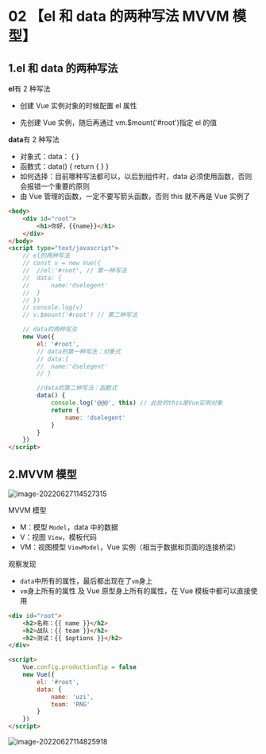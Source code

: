 # 02 【el 和 data 的两种写法 MVVM 模型】

## 1.el 和 data 的两种写法

**el**有 2 种写法

- 创建 Vue 实例对象的时候配置 el 属性

- 先创建 Vue 实例，随后再通过 vm.$mount('#root')指定 el 的值

**data**有 2 种写法

- 对象式：data： { }
- 函数式：data() { return { } }
- 如何选择：目前哪种写法都可以，以后到组件时，data 必须使用函数，否则会报错一个重要的原则
- 由 Vue 管理的函数，一定不要写箭头函数，否则 this 就不再是 Vue 实例了

```html
<body>
	<div id="root">
		<h1>你好，{{name}}</h1>
	</div>
</body>
<script type="text/javascript">
	// el的两种写法
	// const v = new Vue({
	// 	//el:'#root', // 第一种写法
	// 	data: {
	// 		name:'dselegent'
	// 	}
	// })
	// console.log(v)
	// v.$mount('#root') // 第二种写法

	// data的两种写法
	new Vue({
		el: '#root',
		// data的第一种写法：对象式
		// data:{
		// 	name:'dselegent'
		// }

		//data的第二种写法：函数式
		data() {
			console.log('@@@', this) // 此处的this是Vue实例对象
			return {
				name: 'dselegent'
			}
		}
	})
</script>
```

## 2.MVVM 模型

![image-20220627114527315](https://i0.hdslb.com/bfs/album/16a3c9896eb5b087c5c8e8cfa276f89b76b9732e.png)

MVVM 模型

- M：模型 `Model`，data 中的数据
- V：视图 `View`，模板代码
- VM：视图模型 `ViewModel`，Vue 实例（相当于数据和页面的连接桥梁）

观察发现

- `data`中所有的属性，最后都出现在了`vm`身上
- `vm`身上所有的属性 及 Vue 原型身上所有的属性，在 Vue 模板中都可以直接使用

```html
<div id="root">
	<h2>名称：{{ name }}</h2>
	<h2>战队：{{ team }}</h2>
	<h2>测试：{{ $options }}</h2>
</div>

<script>
	Vue.config.productionTip = false
	new Vue({
		el: '#root',
		data: {
			name: 'uzi',
			team: 'RNG'
		}
	})
</script>
```

![image-20220627114825918](https://i0.hdslb.com/bfs/album/a58c057f9f09939e3c77bcb11c1dc8743354607f.png)
